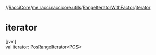 //[RacciCore](../../../index.md)/[me.racci.raccicore.utils](../index.md)/[RangeIteratorWithFactor](index.md)/[iterator](iterator.md)

# iterator

[jvm]\
val [iterator](iterator.md): [PosRangeIterator](../-pos-range-iterator/index.md)&lt;[POS](index.md)&gt;
